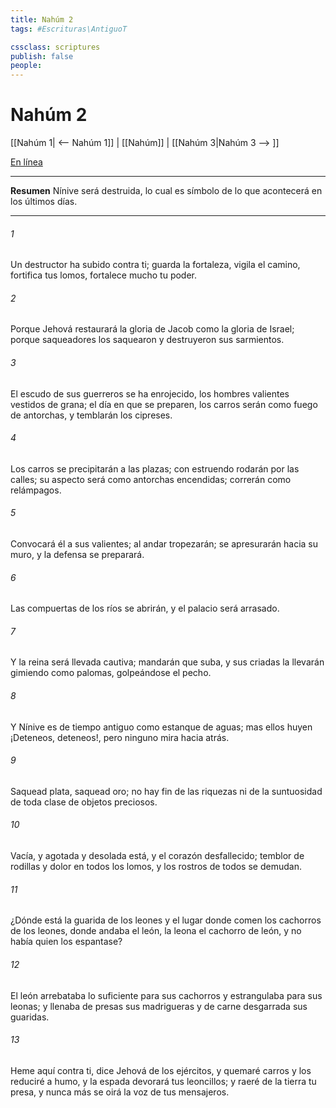 ```yaml
---
title: Nahúm 2
tags: #Escrituras\AntiguoT

cssclass: scriptures
publish: false
people:
---
```


# Nahúm 2
[[Nahúm 1| <-- Nahúm 1]] | [[Nahúm]] | [[Nahúm 3|Nahúm 3 --> ]]

[En línea](https://churchofjesuschrist.org/study/scriptures/ot/nahum/2?lang=spa)

---
__Resumen__
Nínive será destruida, lo cual es símbolo de lo que acontecerá en los últimos días.

---
###### 1 
Un destructor ha subido contra ti; guarda la fortaleza, vigila el camino, fortifica tus lomos, fortalece mucho tu poder.

###### 2 
Porque Jehová restaurará la gloria de Jacob como la gloria de Israel; porque saqueadores los saquearon y destruyeron sus sarmientos.

###### 3 
El escudo de sus guerreros se ha enrojecido, los hombres valientes vestidos de grana; el día en que se preparen, los carros serán como fuego de antorchas, y temblarán los cipreses.

###### 4 
Los carros se precipitarán a las plazas; con estruendo rodarán por las calles; su aspecto será como antorchas encendidas; correrán como relámpagos.

###### 5 
Convocará él a sus valientes; al andar tropezarán; se apresurarán hacia su muro, y la defensa se preparará.

###### 6 
Las compuertas de los ríos se abrirán, y el palacio será arrasado.

###### 7 
Y la reina será llevada cautiva; mandarán que suba, y sus criadas la llevarán gimiendo como palomas, golpeándose el pecho.

###### 8 
Y Nínive es de tiempo antiguo como estanque de aguas; mas ellos huyen  ¡Deteneos, deteneos!, pero ninguno mira hacia atrás.

###### 9 
Saquead plata, saquead oro; no hay fin de las riquezas ni de la suntuosidad de toda clase de objetos preciosos.

###### 10 
Vacía, y agotada y desolada está, y el corazón desfallecido; temblor de rodillas y dolor en todos los lomos, y los rostros de todos se demudan.

###### 11 
¿Dónde está la guarida de los leones y el lugar donde comen los cachorros de los leones, donde andaba el león, la leona  el cachorro de león, y no había quien los espantase?

###### 12 
El león arrebataba lo suficiente para sus cachorros y estrangulaba para sus leonas; y llenaba de presas sus madrigueras y de carne desgarrada sus guaridas.

###### 13 
Heme aquí contra ti, dice Jehová de los ejércitos, y quemaré  carros y los reduciré a humo, y la espada devorará tus leoncillos; y raeré de la tierra tu presa, y nunca más se oirá la voz de tus mensajeros.

